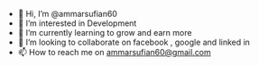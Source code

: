 - 👋 Hi, I’m @ammarsufian60
- 👀 I’m interested in Development 
- 🌱 I’m currently learning to grow and earn more 
- 💞️ I’m looking to collaborate on facebook , google and linked in 
- 📫 How to reach me on ammarsufian60@gmail.com

<!---
ammarsufian60/ammarsufian60 is a ✨ special ✨ repository because its `README.md` (this file) appears on your GitHub profile.
You can click the Preview link to take a look at your changes.
--->
